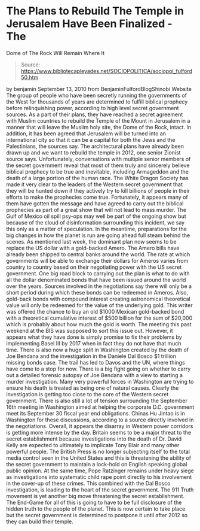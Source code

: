 # The Plans to Rebuild The Temple in Jerusalem Have Been Finalized - The 
Dome of The Rock Will Remain Where It

> Source: https://www.bibliotecapleyades.net/SOCIOPOLITICA/sociopol_fulford50.htm

by benjamin
September 13, 2010
from
BenjaminFulfordBlogShinobi Website
The group of people who have been secretly running the governments of the
West for thousands of years are determined to fulfill biblical prophecy
before relinquishing power, according to high level secret government
sources.
As a part of their plans, they have reached a
secret agreement with Muslim countries to rebuild the
Temple of the Mount in Jerusalem in a
manner that will leave the Muslim holy site, the
Dome of the Rock, intact.
In addition, it has been agreed that Jerusalem
will be turned into an international city so that it can be a capital for
both the Jews and the Palestinians, the sources say.
The architectural plans have already been
drawn up and we want to rebuild the temple in 2012, one senior Zionist
source says.
Unfortunately, conversations with multiple
senior members of the secret government reveal that most of them truly and
sincerely believe biblical prophecy to be true and inevitable, including
Armageddon and the death of a large portion of the human race.
The
White Dragon Society has made it very clear
to the leaders of the Western secret government that they will be hunted
down if they actively try to kill billions of people in their efforts to
make the prophecies come true.
Fortunately, it appears many of them have gotten the message and have agreed
to carry out the biblical prophecies as part of a great show that will not
lead to mass murder. The
Gulf of Mexico oil spill psy-ops may well
be part of the ongoing show but because of the cloud of disinformation
surrounding this incident, we say this only as a matter of speculation.
In the meantime, preparations for the big changes in how the planet is run
are going ahead full steam behind the scenes.
As mentioned last week, the dominant plan now seems to be replace the US
dollar with a gold-backed Amero.
The Amero bills have already been shipped
to central banks around the world. The rate at which governments will be
able to exchange their dollars for Ameros varies from country to country
based on their negotiating power with the US secret government.
One big road block to carrying out the plan is what to do with all the
dollar denominated bonds that have been issued around the world over the
years.
Sources involved in the negotiations say there
will only be a short period during which these bonds can be redeemed in
Ameros. Also, gold-back bonds with compound interest creating astronomical
theoretical value will only be redeemed for the value of the underlying
gold.
This writer was offered the chance to buy an old $1000 Mexican gold-backed
bond with a theoretical cumulative interest of $500 billion for the sum of
$20,000 which is probably about how much the gold is worth.
The meeting this past weekend at
the BIS was supposed to sort this issue
out. However, it appears what they have done is simply promise to fix their
problems by implementing Basel III by 2017 when in fact they do not have
that much time.
There is also now a huge split in Washington created by the death of
Joe Bendana and
the investigation in the Daniele Dal Bosco $1 trillion missing bonds
case.
The trail has led to Davos and the UN, where
things have come to a stop for now. There is a big fight going on whether to
carry out a detailed forensic autopsy of Joe Bendana with a view to starting
a murder investigation. Many very powerful forces in Washington are trying
to ensure his death is treated as being one of natural causes.
Clearly the investigation is getting too close
to the core of the Western secret government.
There is also still a lot of tension surrounding the September 16th
meeting in Washington aimed at helping the corporate D.C. government meet
its September 30 fiscal year end obligations. Chinas Hu Jintao is in
Washington for these discussions, according to a source directly involved in
the negotiations.
Overall, it appears the disarray in Western power corridors is getting more
intense by the day. Britain seems to be a major threat to the secret
establishment because investigations into the
death of Dr. David Kelly are expected to
ultimately to
implicate Tony Blair
and many other powerful people.
The British Press is no longer subjecting itself to the total media control
seen in the United States and this is threatening the ability of the secret
government to maintain a lock-hold on English speaking global public
opinion.
At the same time, Pope
Ratzinger remains under heavy siege as
investigations into systematic child rape point directly to his
involvement in the cover-up of these crimes.
This combined with the Dal Bosco investigation,
is leading to the heart of the secret government.
The
911 Truth movement is yet another big move
threatening the secret establishment. The
End-Game for all of this is going to have to be full disclosure
of the hidden truth to the people of the planet.
This is now certain to take place but the
secret government is determined to postpone
it until after
2012 so they can build their temple.
